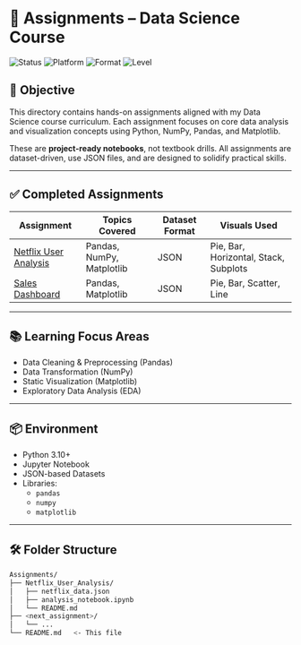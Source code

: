 # 📁 Assignments – Data Science Course

![Status](https://img.shields.io/badge/Progress-Ongoing-blue)
![Platform](https://img.shields.io/badge/Platform-Jupyter-informational)
![Format](https://img.shields.io/badge/Dataset-JSON-green)
![Level](https://img.shields.io/badge/Level-Foundation-yellow)

## 🧠 Objective

This directory contains hands-on assignments aligned with my Data Science course curriculum. Each assignment focuses on core data analysis and visualization concepts using Python, NumPy, Pandas, and Matplotlib.

These are **project-ready notebooks**, not textbook drills. All assignments are dataset-driven, use JSON files, and are designed to solidify practical skills.

---

## ✅ Completed Assignments

| Assignment | Topics Covered | Dataset Format | Visuals Used |
|-----------|----------------|----------------|---------------|
| [Netflix User Analysis]() | Pandas, NumPy, Matplotlib | JSON | Pie, Bar, Horizontal, Stack, Subplots |
| [Sales Dashboard](./Sales_Dashboard) | Pandas, Matplotlib | JSON | Pie, Bar, Scatter, Line|

---

## 📚 Learning Focus Areas

- Data Cleaning & Preprocessing (Pandas)
- Data Transformation (NumPy)
- Static Visualization (Matplotlib)
- Exploratory Data Analysis (EDA)

---

## 📦 Environment

- Python 3.10+
- Jupyter Notebook
- JSON-based Datasets
- Libraries:
  - `pandas`
  - `numpy`
  - `matplotlib`

---

## 🛠️ Folder Structure

```bash
Assignments/
├── Netflix_User_Analysis/
│   ├── netflix_data.json
│   ├── analysis_notebook.ipynb
│   └── README.md
├── <next_assignment>/
│   └── ...
└── README.md   <- This file

